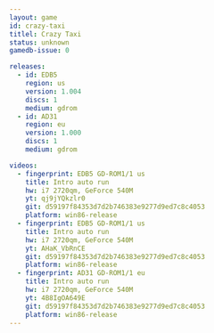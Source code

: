 ```yaml
---
layout: game
id: crazy-taxi
titlel: Crazy Taxi
status: unknown
gamedb-issue: 0

releases:
  - id: EDB5
    region: us
    version: 1.004
    discs: 1
    medium: gdrom
  - id: AD31
    region: eu
    version: 1.000
    discs: 1
    medium: gdrom

videos:
  - fingerprint: EDB5 GD-ROM1/1 us
    title: Intro auto run
    hw: i7 2720qm, GeForce 540M
    yt: qj9jYQkzlr0
    git: d59197f84353d7d2b746383e9277d9ed7c8c4053
    platform: win86-release
  - fingerprint: EDB5 GD-ROM1/1 us
    title: Intro auto run
    hw: i7 2720qm, GeForce 540M
    yt: AHaK_VbRnCE
    git: d59197f84353d7d2b746383e9277d9ed7c8c4053
    platform: win86-release
  - fingerprint: AD31 GD-ROM1/1 eu
    title: Intro auto run
    hw: i7 2720qm, GeForce 540M
    yt: 4B8IgOA649E
    git: d59197f84353d7d2b746383e9277d9ed7c8c4053
    platform: win86-release
---
```

